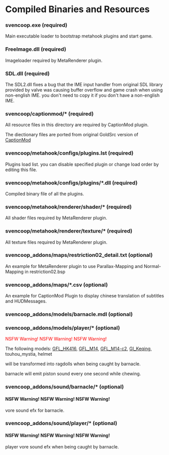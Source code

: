 # Compiled Binaries and Resources

### svencoop.exe (required)

Main executable loader to bootstrap metahook plugins and start game.

### FreeImage.dll (required)

Imageloader required by MetaRenderer plugin.

### SDL.dll (required)

The SDL2.dll fixes a bug that the IME input handler from original SDL library provided by valve was causing buffer overflow and game crash when using non-english IME. you don't need to copy it if you don't have a non-english IME.

### svencoop/captionmod/* (required)

All resource files in this directory are required by CaptionMod plugin.

The diectionary files are ported from original GoldSrc version of [CaptionMod](https://github.com/hzqst/CaptionMod)

### svencoop/metahook/configs/plugins.lst (required)

Plugins load list. you can disable specified plugin or change load order by editing this file.

### svencoop/metahook/configs/plugins/*.dll (required)

Compiled binary file of all the plugins.

### svencoop/metahook/renderer/shader/* (required)

All shader files required by MetaRenderer plugin.

### svencoop/metahook/renderer/texture/* (required)

All texture files required by MetaRenderer plugin.

### svencoop_addons/maps/restriction02_detail.txt (optional)

An example for MetaRenderer plugin to use Parallax-Mapping and Normal-Mapping in restriction02.bsp

### svencoop_addons/maps/*.csv (optional)

An example for CaptionMod Plugin to display chinese translation of subtitles and HUDMessages.

### svencoop_addons/models/barnacle.mdl (optional)

### svencoop_addons/models/player/* (optional)

<font color=FF0000> NSFW Warning! NSFW Warning! NSFW Warning! </font>

The following models: [GFL_HK416](https://gamebanana.com/mods/167185), [GFL_M14](https://gamebanana.com/mods/167065), [GFL_M14-c2](https://gamebanana.com/mods/167065), [GI_Keqing](https://gamebanana.com/mods/290942), touhou_mystia, helmet

will be transformed into ragdolls when being caught by barnacle.

barnacle will emit piston sound every one second while chewing.

### svencoop_addons/sound/barnacle/* (optional)

#### NSFW Warning! NSFW Warning! NSFW Warning!

vore sound efx for barnacle.

### svencoop_addons/sound/player/* (optional)

#### NSFW Warning! NSFW Warning! NSFW Warning!

player vore sound efx when being caught by barnacle.
